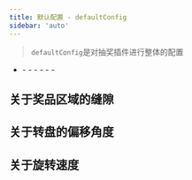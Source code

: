 ```yaml
---
title: 默认配置 - defaultConfig
sidebar: 'auto'
---
```


> `defaultConfig`是对抽奖插件进行整体的配置

- <Describe name="default-config?: object" mean="默认配置" />
  - <Describe name="gutter?: string | number" mean="扇形之间的缝隙" desc="默认等于 0" />
  - <Describe name="offsetDegree?: number" mean="转盘的偏移角度" desc="默认为 0 度" />
  - <Describe name="speed?: number" mean="旋转速度峰值" desc="默认为 20，建议配置范围 10 ~ 30" />
  - <Describe name="speedFunction?: string" mean="缓动函数" desc="当前版本固定为 quadratic 二次方加速，后期会提供更多可选函数" />
  - <Describe name="rotateTime?: number" mean="开始旋转时间" desc="单位为毫秒，默认等于 2500 毫秒" />
  - <Describe name="stopTime?: number" mean="缓慢停止时间" desc="单位为毫秒，默认等于 2500 毫秒" />

## 关于奖品区域的缝隙

<Exhibition>
  <template v-slot:code>
    <wheel-defaultConfig1 />
  </template>
  <template v-slot:text>
    <li><code>gutter</code>属性用来控制奖品扇形区域之间的缝隙，默认等于 0</li>
    <li>这个缝隙是等距的，不会随着角度的不同而产生弧度</li>
  </template>
</Exhibition>

<RecoDemo :collapse="true">
  <template slot="code-vue">
    <<< @/.vuepress/components/wheel/defaultConfig1.vue
  </template>
</RecoDemo>

## 关于转盘的偏移角度

<Exhibition>
  <template v-slot:code>
    <wheel-defaultConfig2 />
  </template>
  <template v-slot:text>
    <li>建议配置的角度范围：<code>-360 ~ 360</code></li>
    <li>默认情况下，指针会指向扇形的中线，如果你想让其指向扇形的边缘，可以通过计算</li>
    <li>比如这个转盘有 6 个奖品，那么每个扇形就等于<code>360 / 6 = 60</code>度，所以我只需要让转盘向前旋转<code>60 / 2 = 30</code>度即可</li>
  </template>
</Exhibition>

<RecoDemo :collapse="true">
  <template slot="code-vue">
    <<< @/.vuepress/components/wheel/defaultConfig2.vue
  </template>
</RecoDemo>

## 关于旋转速度

<Exhibition>
  <template v-slot:code>
    <wheel-defaultConfig3 />
  </template>
  <template v-slot:text>
    <p>旋转总共分为三个阶段：</p>
    <li>第一阶段<code>rotateTime</code>进行加速旋转，速度会从 0 加速到<code>speed</code>设置的值（默认为20），加速曲线恒定的情况下，你设置的时间越短，加速度越大</li>
    <li>第二阶段处于<code>加速到峰值之后 && 调用stop方法之前</code>，此时加速度恒定为<code>speed</code></li>
    <li>第三阶段<code>stopTime</code>会缓慢停止，在你调用<code>stop</code>方法之后，速度会从<code>speed</code>逐渐降低到 0</li>
    <p style="font-weight: 400">注意：当你接口的请求速度，小于等于<code>rotateTime</code>时会跳过第二阶段</p>
  </template>
</Exhibition>
